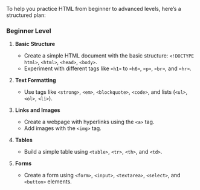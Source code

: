 To help you practice HTML from beginner to advanced levels, here’s a structured plan:

### Beginner Level

1. **Basic Structure**
   - Create a simple HTML document with the basic structure: `<!DOCTYPE html>`, `<html>`, `<head>`, `<body>`.
   - Experiment with different tags like `<h1>` to `<h6>`, `<p>`, `<br>`, and `<hr>`.

2. **Text Formatting**
   - Use tags like `<strong>`, `<em>`, `<blockquote>`, `<code>`, and lists (`<ul>`, `<ol>`, `<li>`).

3. **Links and Images**
   - Create a webpage with hyperlinks using the `<a>` tag.
   - Add images with the `<img>` tag.

4. **Tables**
   - Build a simple table using `<table>`, `<tr>`, `<th>`, and `<td>`.

5. **Forms**
   - Create a form using `<form>`, `<input>`, `<textarea>`, `<select>`, and `<button>` elements.